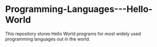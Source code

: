 # Programming-Languages---Hello-World
This repository stores Hello World programs for most widely used programming languages out in the world.
